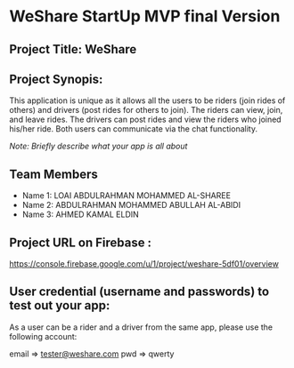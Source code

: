 # WeShare StartUp MVP final Version

## Project Title: WeShare

## Project Synopis:


This application is unique as it allows all the users to be riders (join rides of others) and drivers (post rides for others to join). The riders can view, join, and leave rides. The drivers can post rides and view the riders who joined his/her ride. Both users can communicate via the chat functionality.



_Note: Briefly describe what your app is all about_

## Team Members

- Name 1: LOAI ABDULRAHMAN MOHAMMED AL-SHAREE
- Name 2: ABDULRAHMAN MOHAMMED ABULLAH AL-ABIDI
- Name 3: AHMED KAMAL ELDIN


## Project URL on Firebase : 

https://console.firebase.google.com/u/1/project/weshare-5df01/overview

## User credential (username and passwords) to test out your app:

As a user can be a rider and a driver from the same app, please use the following account:

email =>  tester@weshare.com
pwd   =>  qwerty
